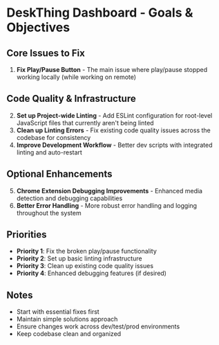 # DeskThing Dashboard - Goals & Objectives

## Core Issues to Fix
1. **Fix Play/Pause Button** - The main issue where play/pause stopped working locally (while working on remote)

## Code Quality & Infrastructure 
2. **Set up Project-wide Linting** - Add ESLint configuration for root-level JavaScript files that currently aren't being linted
3. **Clean up Linting Errors** - Fix existing code quality issues across the codebase for consistency
4. **Improve Development Workflow** - Better dev scripts with integrated linting and auto-restart

## Optional Enhancements
5. **Chrome Extension Debugging Improvements** - Enhanced media detection and debugging capabilities
6. **Better Error Handling** - More robust error handling and logging throughout the system

## Priorities
- **Priority 1**: Fix the broken play/pause functionality 
- **Priority 2**: Set up basic linting infrastructure
- **Priority 3**: Clean up existing code quality issues
- **Priority 4**: Enhanced debugging features (if desired)

## Notes
- Start with essential fixes first
- Maintain simple solutions approach
- Ensure changes work across dev/test/prod environments
- Keep codebase clean and organized 
